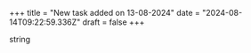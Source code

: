 +++
title = "New task added on 13-08-2024"
date = "2024-08-14T09:22:59.336Z"
draft = false
+++

  string
        